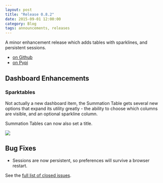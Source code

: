 ```yaml
---
layout: post
title: "Release 0.8.2"
date: 2015-09-01 12:00:00
category: Blog
tags: announcements, releases
---
```


A minor enhancement release which adds tables with sparklines, and
persistent sessions.

* [on Github](https://github.com/urbanairship/tessera/releases/tag/v0.8.2)
* [on Pypi](https://pypi.python.org/pypi/tessera/0.8.2)

## Dashboard Enhancements

### Sparktables

Not actually a new dashboard item, the Summation Table gets
several new options that expand its utility greatly - the ability
to choose which columns are visible, and an optional sparkline
column.

Summation Tables can now also set a title.

![]({{site.baseurl}}/images/0.8.2/sparktables.png)

## Bug Fixes

* Sessions are now persistent, so preferences will survive a browser restart.

See the [full list of closed issues](https://github.com/urbanairship/tessera/issues?q=milestone%3A%22Release+0.8.2%22).
